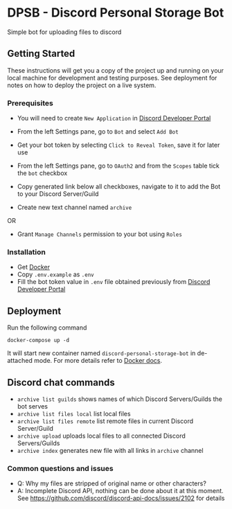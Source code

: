 # DPSB - Discord Personal Storage Bot
Simple bot for uploading files to discord

## Getting Started
These instructions will get you a copy of the project up and running on your
local machine for development and testing purposes. See deployment for notes on 
how to deploy the project on a live system.

### Prerequisites
* You will need to create `New Application` in 
[Discord Developer Portal](https://discord.com/developers/applications)
* From the left Settings pane, go to `Bot` and select `Add Bot`
* Get your bot token by selecting `Click to Reveal Token`, save it for later use
* From the left Settings pane, go to `OAuth2` and from the `Scopes` table tick
the `bot` checkbox
* Copy generated link below all checkboxes, navigate to it to add the Bot to 
your Discord Server/Guild

* Create new text channel named `archive`

OR

* Grant `Manage Channels` permission to your bot using `Roles`

### Installation
* Get [Docker](https://www.docker.com/)
* Copy `.env.example` as `.env`
* Fill the bot token value in `.env` file obtained previously from 
[Discord Developer Portal](https://discord.com/developers/applications)

## Deployment
Run the following command

```
docker-compose up -d
```

It will start new container named `discord-personal-storage-bot` in de-attached 
mode.
For more details refer to
[Docker docs](https://docs.docker.com/compose/reference/up/).

## Discord chat commands
* `archive list guilds`
shows names of which Discord Servers/Guilds the bot serves
* `archive list files local`
list local files
* `archive list files remote`
list remote files in current Discord Server/Guild
* `archive upload`
uploads local files to all connected Discord Servers/Guilds
* `archive index`
generates new file with all links in `archive` channel


### Common questions and issues
* Q: Why my files are stripped of original name or other characters?
* A: Incomplete Discord API, nothing can be done about it at this moment.
See https://github.com/discord/discord-api-docs/issues/2102 for details
